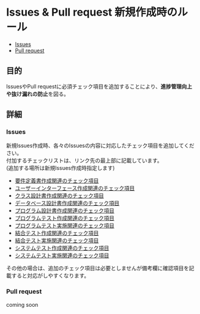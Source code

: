 # Issues & Pull request 新規作成時のルール
- [Issues](#issues)
- [Pull request](#pull-request)

## 目的
IssuesやPull requestに必須チェック項目を追加することにより、**進捗管理向上や抜け漏れの防止**を図る。

## 詳細
### Issues
新規Issues作成時、各々のIssuesの内容に対応したチェック項目を追加してください。<br>
付加するチェックリストは、リンク先の最上部に記載しています。<br>
(追加する場所は新規Issues作成時指定します)
- [要件定義書作成関連のチェック項目](../../wiki/Check-list-during-RD-creation)
- [ユーザーインターフェース作成関連のチェック項目](../../wiki/Check-list-during-UI-creation)
- [クラス設計書作成関連のチェック項目](../../wiki/Check-list-during-SS-creation)
- [データベース設計書作成関連のチェック項目](../../wiki/Check-list-during-DB-creation)
- [プログラム設計書作成関連のチェック項目](../../wiki/Check-list-during-PS-creation)
- [プログラムテスト作成関連のチェック項目](../../wiki/Check-list-during-PT-creation)
- [プログラムテスト実施関連のチェック項目](../../wiki/Check-list-during-PT-Implementation)
- [結合テスト作成関連のチェック項目](../../wiki/Check-list-during-IT-creation)
- [結合テスト実施関連のチェック項目](../../wiki/Check-list-during-IT-Implementation)
- [システムテスト作成関連のチェック項目](../../wiki/Check-list-during-ST-creation)
- [システムテスト実施関連のチェック項目](../../wiki/Check-list-during-ST-Implementation)

その他の場合は、追加のチェック項目は必要としませんが備考欄に確認項目を記載すると対応がしやすくなります。

### Pull request
coming soon

